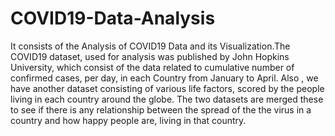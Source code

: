 # COVID19-Data-Analysis
It consists of the Analysis of COVID19 Data and its Visualization.The  COVID19 dataset, used for analysis was published by John Hopkins University, which consist of the data related to cumulative number of confirmed cases, per day, in each Country from January to April.  Also , we have another dataset consisting of various life factors, scored by the people living in each country around the globe. The two datasets are merged these  to see if there is any relationship between the spread of the the virus in a country and how happy people are, living in that country.
